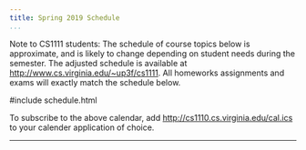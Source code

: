 ```yaml
---
title: Spring 2019 Schedule
...
```


Note to CS1111 students: The schedule of course topics below is approximate, and is likely to change depending on student needs during the semester. The adjusted schedule is available at <http://www.cs.virginia.edu/~up3f/cs1111>. All homeworks assignments and exams will exactly match the schedule below.

#include schedule.html

To subscribe to the above calendar, add <http://cs1110.cs.virginia.edu/cal.ics> to your calender application of choice.

<hr/>

